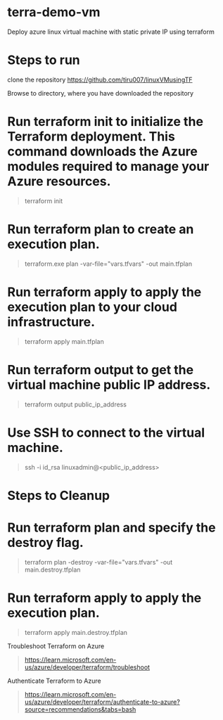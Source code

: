 # terra-demo-vm
Deploy azure linux virtual machine with static private IP using terraform

# Steps to run
clone the repository
https://github.com/tiru007/linuxVMusingTF

Browse to directory, where you have downloaded the repository

# Run terraform init to initialize the Terraform deployment. This command downloads the Azure modules required to manage your Azure resources.
> terraform init

# Run terraform plan to create an execution plan.
> terraform.exe plan -var-file="vars.tfvars" -out main.tfplan

# Run terraform apply to apply the execution plan to your cloud infrastructure.
> terraform apply main.tfplan

# Run terraform output to get the virtual machine public IP address.
> terraform output public_ip_address

# Use SSH to connect to the virtual machine.
> ssh -i id_rsa linuxadmin@<public_ip_address>


# Steps to Cleanup

# Run terraform plan and specify the destroy flag.
> terraform plan -destroy -var-file="vars.tfvars" -out main.destroy.tfplan

# Run terraform apply to apply the execution plan.
> terraform apply main.destroy.tfplan

Troubleshoot Terraform on Azure
> https://learn.microsoft.com/en-us/azure/developer/terraform/troubleshoot

Authenticate Terraform to Azure
> https://learn.microsoft.com/en-us/azure/developer/terraform/authenticate-to-azure?source=recommendations&tabs=bash
